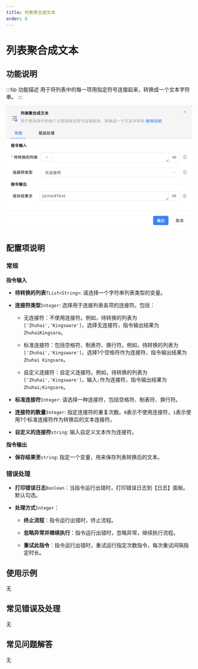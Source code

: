 ```yaml
---
title: 列表聚合成文本
order: 8
---
```


# 列表聚合成文本

## 功能说明

:::tip 功能描述
用于将列表中的每一项用指定符号连接起来，转换成一个文本字符串。
:::

![列表聚合成文本](../../../assets/列表聚合成文本_command.png)

## 配置项说明

### 常规

**指令输入**

- **待转换的列表**`TList<String>`: 请选择一个字符串列表类型的变量。

- **连接符类型**`Integer`: 选择用于连接列表各项的连接符。包括：

    - 无连接符：不使用连接符。例如，待转换的列表为`['Zhuhai','Kingsware']`，选择无连接符，指令输出结果为`ZhuhaiKingsare`。

    - 标准连接符：包括空格符、制表符、换行符。例如，待转换的列表为`['Zhuhai','Kingsware']`，选择1个空格符作为连接符，指令输出结果为`Zhuhai Kingsare`。

    - 自定义连接符：自定义连接符。例如，待转换的列表为`['Zhuhai','Kingsware']`，输入`;`作为连接符，指令输出结果为`Zhuhai;Kingsare`。

- **标准连接符**`Integer`: 请选择一种连接符，包括空格符、制表符、换行符。

- **连接符的数量**`Integer`: 指定连接符的重复次数。`0`表示不使用连接符，`1`表示使用1个标准连接符作为转换后的文本连接符。

- **自定义的连接符**`string`: 输入自定义文本作为连接符。


**指令输出**

- **保存结果至**`string`: 指定一个变量，用来保存列表转换后的文本。

### 错误处理

- **打印错误日志**`Boolean`：当指令运行出错时，打印错误日志到【日志】面板。默认勾选。

- **处理方式**`Integer`：

    - **终止流程**：指令运行出错时，终止流程。

    - **忽略异常并继续执行**：指令运行出错时，忽略异常，继续执行流程。

    - **重试此指令**：指令运行出错时，重试运行指定次数指令，每次重试间隔指定时长。

## 使用示例
无

## 常见错误及处理

无

## 常见问题解答

无

